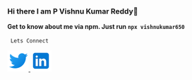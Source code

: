 ### Hi there I am P Vishnu Kumar Reddy👋

**Get to know about me via npm. Just run `npx vishnukumar650`**

<code> Lets Connect </code>

<a href="https://twitter.com/vishnukumar650" target="_blank">
  <img src='/img/twitter.png' alt="Vishnu Kumar Reddy">
</a>

<a href='https://www.linkedin.com/in/vishnukumar650/' target="blank">
  <img src="/img/linkedin.png" />
</a>

<br>
